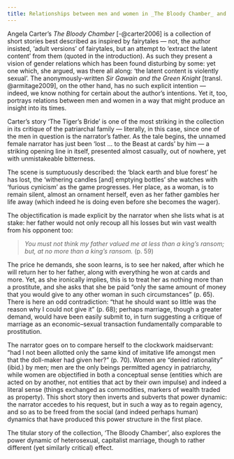 ```yaml
---
title: Relationships between men and women in _The Bloody Chamber_ and _Sir Gawain and the Green Knight_
---
```


Angela Carter’s _The Bloody Chamber_ [-@carter2006] is a collection of short stories best described as inspired by fairytales — not, the author insisted, ‘adult versions’ of fairytales, but an attempt to ‘extract the latent content’ from them (quoted in the introduction). As such they present a vision of gender relations which has been found disturbing by some: yet one which, she argued, was there all along: ‘the latent content is violently sexual’. The anonymously-written _Sir Gawain and the Green Knight_ [transl. @armitage2009], on the other hand, has no such explicit intention — indeed, we know nothing for certain about the author’s intentions. Yet it, too, portrays relations between men and women in a way that might produce an insight into its times.

Carter’s story ‘The Tiger’s Bride’ is one of the most striking in the collection in its critique of the patriarchal family — literally, in this case, since one of the men in question is the narrator’s father. As the tale begins, the unnamed female narrator has just been ‘lost … to the Beast at cards’ by him — a striking opening line in itself, presented almost casually, out of nowhere, yet with unmistakeable bitterness.

The scene is sumptuously described: the ‘black earth and blue forest’ he has lost, the ‘withering candles [and] emptying bottles’ she watches with ‘furious cynicism’ as the game progresses. Her place, as a woman, is to remain silent, almost an ornament herself, even as her father gambles her life away (which indeed he is doing even before she becomes the wager).

The objectification is made explicit by the narrator when she lists what is at stake: her father would not only recoup all his losses but win vast wealth from his opponent too:

> _You must not think my father valued me at less than a king’s ransom; but, at *no more* than a king’s ransom._ (p.&nbsp;59)

The price he demands, she soon learns, is to see her naked, after which he will return her to her father, along with everything he won at cards and more. Yet, as she ironically implies, this is to treat her as nothing more than a prostitute, and she asks that she be paid “only the same amount of money that you would give to any other woman in such circumstances” (p.&nbsp;65). There is here an odd contradiction: “that he should want so little was the reason why I could not give it” (p.&nbsp;68); perhaps marriage, though a greater demand, would have been easily submit to, in turn suggesting a critique of marriage as an economic–sexual transaction fundamentally comparable to prostitution.

The narrator goes on to compare herself to the clockwork maidservant: “had I not been allotted only the same kind of imitative life amongst men that the doll-maker had given her?” (p.&nbsp;70). Women are “denied rationality” (ibid.) by men; men are the only beings permitted agency in patriarchy, while women are objectified in both a conceptual sense (entities which are acted on by another, not entities that act by their own impulse) and indeed a literal sense (things exchanged as commodities, markers of wealth traded as property). This short story then inverts and subverts that power dynamic: the narrator accedes to his request, but in such a way as to regain agency, and so as to be freed from the social (and indeed perhaps human) dynamics that have produced this power structure in the first place.

The titular story of the collection, ‘The Bloody Chamber’, also explores the power dynamic of heterosexual, capitalist marriage, though to rather different (yet similarly critical) effect.
